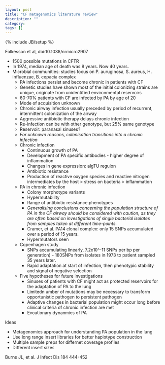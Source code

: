 ```yaml
---
layout: post
title: "CF metagenomics literature review"
description: ""
category: 
tags: []
---
```

{% include JB/setup %}

Folkesson et al, doi:10.1038/nrmicro2907

*	1500 possible mutations in CFTR
*	In 1974, median age of death was 8 years. Now 40 years.
*	Microbial communities: studies focus on P. auruginosa, S. aureus, H. influenzae, B. cepacia complex
	* PA infections persist and become chronic in patients with CF
	*	Genetic studies have shown most of the initial colonizing strains are unique, originate from unidentified environmental reservoirs
	*	60-70% patients with CF are infected by PA by age of 20
	*	Mode of acquisition unknown
	*	Chronic airway infection usually preceded by period of recurrent, intermittent colonization of the airway
	*	Aggressive antibiotic therapy delays chronic infection
	*	Re-infection can be with other genotype, but 25% same genotype
	*	Reservoir: paranasal sinuses?
	*	*For unknown reasons, colonisation transitions into a chronic infection*
	*	Chronic infection
		*	Continuous growth of PA
		*	Development of PA specific antibodies - higher degree of inflammation
		*	Changes in gene expression: algTU regulon
		*	Antibiotic resistance
		*	Production of reactive oxygen species and reactive nitrogen intermediates by the host > stress on bacteria > inflammation
	*	PA in chronic infection
		* 	Colony morphotype variants
		*	Hypermutability
		*	Range of antibiotic resistance phenotypes
		*	*Generalising conclusions concerning the population structure of PA in the CF airway should be considered with caution, as they are often based on investigations of single bacterial isolates from samples taken at different time-points.*
		*	Cramer, et al. PA14 clonal complex: only 15 SNPs accumulated over a period of 15 years.
		*	Hypermutators seen
	*	Copenhagen study
		*	SNPs accumulating linearly, 7.2x10^-11 SNPs per bp per generation) - 180SNPs from isolates in 1973 to patient sampled 35 years later.
		*	Rapid adaptation at start of infection, then phenotypic stability and signal of negative selection
	*	Five hypotheses for future investigations
		*	Sinuses of patients with CF might act as protected reservoirs for the adaptation of PA to the lung
		*	Limitedn umber of mutations may be necessary to transform opportunistic pathogen to persistent pathogen
		*	Adaptive changes in bacterial population might occur long before clinical criteria of chronic infection are met
		*	Evoutionary dynanmics of PA 
		


Ideas
*	Metagenomics approach for understanding PA population in the lung
*	Use long range insert libraries for better haplotype construction
*	Multiple sample preps for differnet coverage profiles
*	Different insert sizes


	
Burns JL, et al. J Infect Dis 184 444-452


